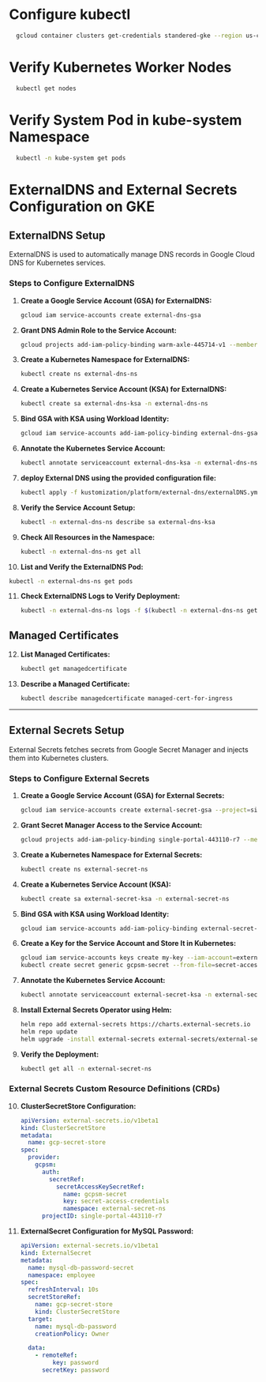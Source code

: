 # Configure kubectl
 ```sh
   gcloud container clusters get-credentials standered-gke --region us-central1 --project single-portal-443110-r7
 ```
# Verify Kubernetes Worker Nodes
 ```sh
   kubectl get nodes
 ```
# Verify System Pod in kube-system Namespace
 ```sh
   kubectl -n kube-system get pods
 ```
# ExternalDNS and External Secrets Configuration on GKE

## ExternalDNS Setup
ExternalDNS is used to automatically manage DNS records in Google Cloud DNS for Kubernetes services.

### Steps to Configure ExternalDNS

1. **Create a Google Service Account (GSA) for ExternalDNS:**
   ```sh
   gcloud iam service-accounts create external-dns-gsa
   ```

2. **Grant DNS Admin Role to the Service Account:**
   ```sh
   gcloud projects add-iam-policy-binding warm-axle-445714-v1 --member "serviceAccount:external-dns-gsa@warm-axle-445714-v1.iam.gserviceaccount.com" --role "roles/dns.admin"
   ```

3. **Create a Kubernetes Namespace for ExternalDNS:**
   ```sh
   kubectl create ns external-dns-ns
   ```

4. **Create a Kubernetes Service Account (KSA) for ExternalDNS:**
   ```sh
   kubectl create sa external-dns-ksa -n external-dns-ns
   ```

5. **Bind GSA with KSA using Workload Identity:**
   ```sh
   gcloud iam service-accounts add-iam-policy-binding external-dns-gsa@warm-axle-445714-v1.iam.gserviceaccount.com --role roles/iam.workloadIdentityUser --member "serviceAccount:warm-axle-445714-v1.svc.id.goog[external-dns-ns/external-dns-ksa]"
   ```

6. **Annotate the Kubernetes Service Account:**
   ```sh
   kubectl annotate serviceaccount external-dns-ksa -n external-dns-ns iam.gke.io/gcp-service-account=external-dns-gsa@warm-axle-445714-v1.iam.gserviceaccount.com
   ```
7. **deploy External DNS using the provided configuration file:**
   ```sh
   kubectl apply -f kustomization/platform/external-dns/externalDNS.yml
   ```
8. **Verify the Service Account Setup:**
   ```sh
   kubectl -n external-dns-ns describe sa external-dns-ksa
   ```

9. **Check All Resources in the Namespace:**
   ```sh
   kubectl -n external-dns-ns get all
   ```

10. **List and Verify the ExternalDNS Pod:**
   ```sh
   kubectl -n external-dns-ns get pods
   ```

11. **Check ExternalDNS Logs to Verify Deployment:**
    ```sh
    kubectl -n external-dns-ns logs -f $(kubectl -n external-dns-ns get po | egrep -o 'external-dns[A-Za-z0-9-]+')
    ```

## Managed Certificates

12. **List Managed Certificates:**
    ```sh
    kubectl get managedcertificate
    ```

13. **Describe a Managed Certificate:**
    ```sh
    kubectl describe managedcertificate managed-cert-for-ingress
    ```

---

## External Secrets Setup
External Secrets fetches secrets from Google Secret Manager and injects them into Kubernetes clusters.

### Steps to Configure External Secrets

1. **Create a Google Service Account (GSA) for External Secrets:**
   ```sh
   gcloud iam service-accounts create external-secret-gsa --project=single-portal-443110-r7
   ```

2. **Grant Secret Manager Access to the Service Account:**
   ```sh
   gcloud projects add-iam-policy-binding single-portal-443110-r7 --member "serviceAccount:external-secret-gsa@single-portal-443110-r7.iam.gserviceaccount.com" --role "roles/secretmanager.secretAccessor"
   ```

3. **Create a Kubernetes Namespace for External Secrets:**
   ```sh
   kubectl create ns external-secret-ns
   ```

4. **Create a Kubernetes Service Account (KSA):**
   ```sh
   kubectl create sa external-secret-ksa -n external-secret-ns
   ```

5. **Bind GSA with KSA using Workload Identity:**
   ```sh
   gcloud iam service-accounts add-iam-policy-binding external-secret-gsa@single-portal-443110-r7.iam.gserviceaccount.com --role roles/iam.workloadIdentityUser --member "serviceAccount:single-portal-443110-r7.svc.id.goog[external-secret-ns/external-secret-ksa]" --project=single-portal-443110-r7
   ```

6. **Create a Key for the Service Account and Store It in Kubernetes:**
   ```sh
   gcloud iam service-accounts keys create my-key --iam-account=external-secret-gsa@single-portal-443110-r7.iam.gserviceaccount.com
   kubectl create secret generic gcpsm-secret --from-file=secret-access-credentials=my-key -n external-secret-ns
   ```

7. **Annotate the Kubernetes Service Account:**
   ```sh
   kubectl annotate serviceaccount external-secret-ksa -n external-secret-ns iam.gke.io/gcp-service-account=external-secret-gsa@single-portal-443110-r7.iam.gserviceaccount.com
   ```

8. **Install External Secrets Operator using Helm:**
   ```sh
   helm repo add external-secrets https://charts.external-secrets.io
   helm repo update
   helm upgrade -install external-secrets external-secrets/external-secrets --set 'serviceAccount.annotations.iam.gke.io/gcp-service-account'="external-secret-gsa@single-portal-443110-r7.iam.gserviceaccount.com" --namespace external-secret-ns --create-namespace --debug --wait
   ```

9. **Verify the Deployment:**
   ```sh
   kubectl get all -n external-secret-ns
   ```

### External Secrets Custom Resource Definitions (CRDs)

10. **ClusterSecretStore Configuration:**
    ```yaml
    apiVersion: external-secrets.io/v1beta1
    kind: ClusterSecretStore
    metadata:
      name: gcp-secret-store
    spec:
      provider:
        gcpsm:
          auth:
            secretRef:
              secretAccessKeySecretRef:
                name: gcpsm-secret
                key: secret-access-credentials
                namespace: external-secret-ns
          projectID: single-portal-443110-r7
    ```

11. **ExternalSecret Configuration for MySQL Password:**
    ```yaml
    apiVersion: external-secrets.io/v1beta1
    kind: ExternalSecret
    metadata:
      name: mysql-db-password-secret
      namespace: employee
    spec:
      refreshInterval: 10s
      secretStoreRef:
        name: gcp-secret-store
        kind: ClusterSecretStore
      target:
        name: mysql-db-password
        creationPolicy: Owner

      data:
        - remoteRef:
             key: password
          secretKey: password
    ```


